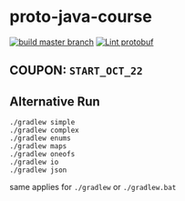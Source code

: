 # proto-java-course

[![build master branch](https://github.com/Clement-Jean/proto-java-course/actions/workflows/gradle.yml/badge.svg)](https://github.com/Clement-Jean/proto-java-course/actions/workflows/gradle.yml) [![Lint protobuf](https://github.com/Clement-Jean/proto-java-course/actions/workflows/lint.yml/badge.svg)](https://github.com/Clement-Jean/proto-java-course/actions/workflows/lint.yml)

## COUPON: `START_OCT_22`

## Alternative Run

```
./gradlew simple
./gradlew complex
./gradlew enums
./gradlew maps
./gradlew oneofs
./gradlew io
./gradlew json
```

same applies for `./gradlew` or `./gradlew.bat`
